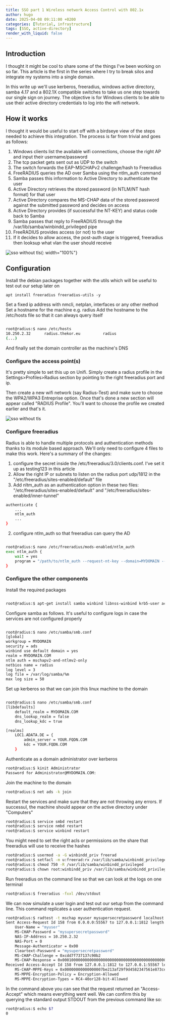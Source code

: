 ```yaml
---
title: SSO part 1 Wireless network Access Control with 802.1x
author: hugo
date: 2025-04-08 09:11:00 +0200
categories: [Tutorial, infrastructure]
tags: [SSO, active-directory]
render_with_liquid: false
---
```


## Introduction

I thought it might be cool to share some of the things I've been working on so far. This article is the first in the series where I try to break silos and integrate my systems into a single domain.

In this write up we'll use kerberos, freeradius, windows active directory, samba 4.17 and a 802.1X compatible switches to take us one step towards our single sign on journey. The objective is for Windows clients to be able to use their active directory credentials to log into the wifi network.


## How it works

I thought it would be useful to start off with a birdseye view of the steps needed to achieve this integration. The process is far from trivial and goes as follows:

 
1. Windows clients list the available wifi connections, choose the right AP and input their username/password 
2. The tcp packet gets sent out as UDP to the switch 
2. The switch forwards the EAP-MSCHAPv2 challenge/hash to Freeradius
2. FreeRADIUS queries the AD over Samba using the ntlm_auth command
2. Samba passes this information to Active Directory to authenticate the user
2. Active Directory retrieves the stored password (in NTLM/NT hash format) for that user
2. Active Directory compares the MS-CHAP data of the stored password against the submitted password and decides on access
2. Active Directory provides (if successful the NT-KEY) and status code back to Samba
2. Samba passes that reply to FreeRADIUS through the /var/lib/samba/winbindd_privileged pipe
2. FreeRADIUS provides access (or not) to the user 
2. If it decides to allow access, the post-auth stage is triggered, freeradius then looksup what vlan the user should receive

![sso without tls](</assets/img/posts/sso without tls.jpg>){: width="100%"}


## Configuration


Install the debian packages together with the utils which will be useful to test out our setup later on

```
apt install freeradius freeradius-utils -y
```

Set a fixed ip address with nmcli, netplan, interfaces or any other method
Set a hostname for the machine e.g. radius
Add the hostname to the /etc/hosts file so that it can always query itself

```bash

root@radius:$ nano /etc/hosts
10.250.2.32      radius.thekor.eu          radius
(...)
```

And finally set the domain controller as the machine's DNS 

### Configure the access point(s)

It's pretty simple to set this up on Unifi. Simply create a radius profile in the Settings>Profiles>Radius section by pointing to the right freeradius port and ip.

Then create a new wifi network (say Radius-Test) and make sure to choose the WPA2/WPA3 Entreprise option. Once that's done a new section will appear called "RADIUS Profile". You'll want to choose the profile we created earlier and that's it.

![sso without tls](</assets/img/posts/unifi.jpg>)

### Configure freeradius

Radius is able to handle multiple protocols and authentication methods thanks to its module based approach. We'll only need to configure 4 files to make this work. Here's a summary of the changes: 

1. configure the secret inside the /etc/freeradius/3.0/clients.conf. I've set it up as testing123 in this article
1. Allow the right IP or subnets to listen on the radius port udp/1812 in the "/etc/freeradius/sites-enabled/default" file
2. Add nltm_auth as an authentication option in these two files: "/etc/freeradius/sites-enabled/default" and "/etc/freeradius/sites-enabled/inner-tunnel"

```bash
authenticate {
    ...
    ntlm_auth
    ...
}
```

2. configure ntlm_auth so that freeradius can query the AD

```bash

root@radius:$ nano /etc/freeradius/mods-enabled/ntlm_auth
exec ntlm_auth {
    wait = yes
    program = "/path/to/ntlm_auth --request-nt-key --domain=MYDOMAIN --username=%{mschap:User-Name} --password=%{User-Password}"
}
```

### Configure the other components

Install the required packages
```bash

root@radius:$ apt-get install samba winbind libnss-winbind krb5-user acl
 ```

Configure samba as follows. It's useful to configure logs in case the services are not configured properly

```bash

root@radius:$ nano /etc/samba/smb.conf
[global]
workgroup = MYDOMAIN
security = ads
winbind use default domain = yes
realm = MYDOMAIN.COM
ntlm auth = mschapv2-and-ntlmv2-only
netbios name = radius
log level = 3
log file = /var/log/samba/%m
max log size = 50

```
Set up kerberos so that we can join this linux machine to the domain

```bash

root@radius:$ nano /etc/samba/smb.conf
[libdefaults]
    default_realm = MYDOMAIN.COM
    dns_lookup_realm = false
    dns_lookup_kdc = true

[realms]
    LOC1.ADATA.DE = {
        admin_server = YOUR.FQDN.COM
        kdc = YOUR.FQDN.COM
    }
```

Authenticate as a domain administrator over kerberos

```bash
root@radius:$ kinit Administrator
Password for Administrator@MYDOMAIN.COM:
```

Join the machine to the domain


```bash
root@radius:$ net ads -k join
```

Restart the services and make sure that they are not throwing any errors. If successul, the machine should appear on the active directory under "Computers"


```bash
root@radius:$ service smbd restart
root@radius:$ service nmbd restart
root@radius:$ service winbind restart
```

You might need to set the right acls or permissions on the share that freeradius will use to receive the hashes

```bash
root@radius:$ usermod -a -G winbindd_priv freerad
root@radius:$ setfacl -m u:freerad:rx /var/lib/samba/winbindd_privileged/
root@radius:$ chmod 750 -R /var/lib/samba/winbindd_privileged
root@radius:$ chown root:winbindd_priv /var/lib/samba/winbindd_privileged/
```

Run freeradius on the command line so that we can look at the logs on one terminal

```bash
root@radius:$ freeradius -fxxl /dev/stdout
```
We can now simulate a user login and test out our setup from the command line. This command replicates a user authentication request. 

```bash
root@radius:$ radtest -t mschap myuser mysupersecretpassword localhost 0 testing123
Sent Access-Request Id 158 from 0.0.0.0:55567 to 127.0.0.1:1812 length 133
	User-Name = "myuser"
	MS-CHAP-Password = "mysupersecretpassword"
	NAS-IP-Address = 10.250.2.32
	NAS-Port = 0
	Message-Authenticator = 0x00
	Cleartext-Password = "mysupersecretpassword"
	MS-CHAP-Challenge = 0xcdd7f737137c90b2
	MS-CHAP-Response = 0x000100000000000000000000000000000000000000000000000044a8aaaf8b65e43e5129c4c5f019c46b350994ab7738740a
Received Access-Accept Id 158 from 127.0.0.1:1812 to 127.0.0.1:55567 length 84
	MS-CHAP-MPPE-Keys = 0x00000000000000007be213af29f9d4582347561e873ce995
	MS-MPPE-Encryption-Policy = Encryption-Allowed
	MS-MPPE-Encryption-Types = RC4-40or128-bit-Allowed
```

In the command above you can see that the request returned an "Access-Accept" which means everything went well. We can confirm this by querying the standard output STDOUT from the previous command like so:

```bash
root@radius:$ echo $?
0
```